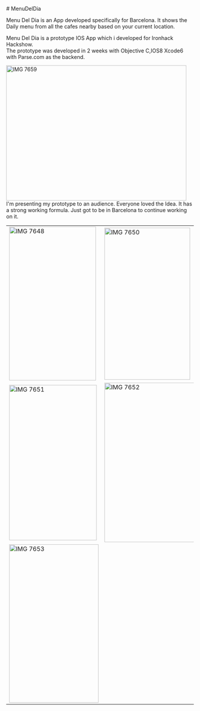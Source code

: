 <p># MenuDelDia</p>
<p>Menu Del Dia is an App developed specifically for Barcelona. It shows the Daily menu from all the cafes nearby based on your current location.</p>
<p>Menu Del Dia is a prototype IOS App which i developed for Ironhack Hackshow.<br />
  The prototype was developed in 2 weeks with Objective C,IOS8 Xcode6 with Parse.com as the backend.</p>
<p><a href='http://postimage.org/' target='_blank'><img src='http://s16.postimg.org/sdtvsius5/IMG_7659.jpg' alt="IMG 7659" width="484" height="363" border='0' /></a><br />
  I'm presenting my prototype to an audience. Everyone loved the Idea. It has a strong working formula. Just got to be in Barcelona to continue working on it.
</p>
<table width="680" border="0">
  <tr>
    <td><a href='http://postimage.org/' target='_blank'><img src='http://s16.postimg.org/dggtdrs5x/IMG_7648.jpg' alt="IMG 7648" width="233" height="413" border='0' /></a></td>
    <td><a href='http://postimage.org/' target='_blank'><img src='http://s16.postimg.org/3zvlkvxp1/IMG_7650.jpg' alt="IMG 7650" width="230" height="408" border='0' /></a></td>
  </tr>
  <tr>
    <td><a href='http://postimage.org/' target='_blank'><img src='http://s16.postimg.org/wqsfay3it/IMG_7651.jpg' alt="IMG 7651" width="235" height="417" border='0' /></a></td>
    <td><a href='http://postimage.org/' target='_blank'><img src='http://s16.postimg.org/kdfl41dud/IMG_7652.jpg' alt="IMG 7652" width="241" height="428" border='0' /></a></td>
  </tr>
  <tr>
    <td><a href='http://postimage.org/' target='_blank'><img src='http://s16.postimg.org/k9lrns8d1/IMG_7653.jpg' alt="IMG 7653" width="240" height="425" border='0' /></a></td>
    <td>&nbsp;</td>
  </tr>
</table>
<p>&nbsp;</p>
